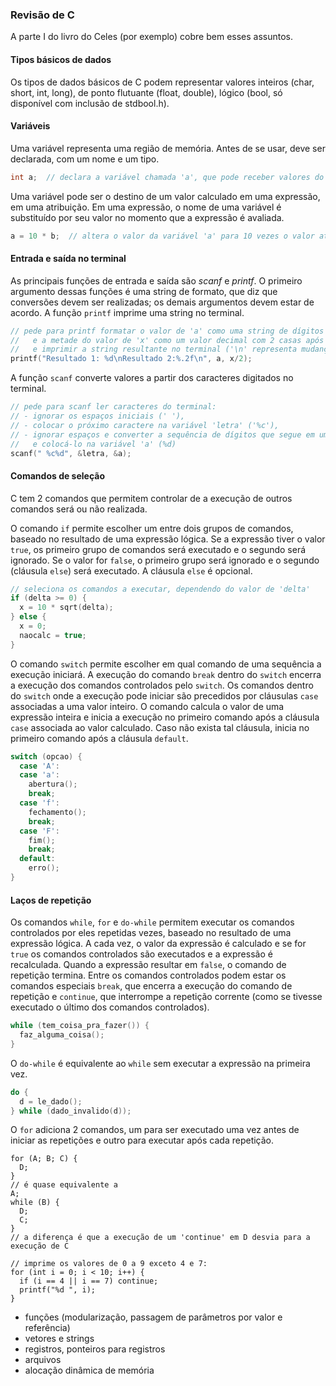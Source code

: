 ### Revisão de C

A parte I do livro do Celes (por exemplo) cobre bem esses assuntos.

#### Tipos básicos de dados

Os tipos de dados básicos de C podem representar valores inteiros (char, short, int, long), de ponto flutuante (float, double), lógico (bool, só disponível com inclusão de stdbool.h).

#### Variáveis

Uma variável representa uma região de memória. Antes de se usar, deve ser declarada, com um nome e um tipo.
```c
int a;  // declara a variável chamada 'a', que pode receber valores do tipo 'int'
```
Uma variável pode ser o destino de um valor calculado em uma expressão, em uma atribuição. Em uma expressão, o nome de uma variável é substituído por seu valor no momento que a expressão é avaliada.
```c
a = 10 * b;  // altera o valor da variável 'a' para 10 vezes o valor atual da variável 'b'
```

#### Entrada e saída no terminal

As principais funções de entrada e saída são *scanf* e *printf*. 
O primeiro argumento dessas funções é uma string de formato, que diz que conversões devem ser realizadas; os demais argumentos devem estar de acordo. A função `printf` imprime uma string no terminal.
```c
// pede para printf formatar o valor de 'a' como uma string de dígitos decimais (no lugar do '%d') 
//   e a metade do valor de 'x' como um valor decimal com 2 casas após o ponto (no lugar do '%.2f'),
//   e imprimir a string resultante no terminal ('\n' representa mudança para a próxima linha)
printf("Resultado 1: %d\nResultado 2:%.2f\n", a, x/2);
```
A função `scanf` converte valores a partir dos caracteres digitados no terminal.
```c
// pede para scanf ler caracteres do terminal:
// - ignorar os espaços iniciais (' '),
// - colocar o próximo caractere na variável 'letra' ('%c'),
// - ignorar espaços e converter a sequência de dígitos que segue em um valor int
//   e colocá-lo na variável 'a' (%d)
scanf(" %c%d", &letra, &a);
```

#### Comandos de seleção

C tem 2 comandos que permitem controlar de a execução de outros comandos será ou não realizada.

O comando `if` permite escolher um entre dois grupos de comandos, baseado no resultado de uma expressão lógica.
Se a expressão tiver o valor `true`, os primeiro grupo de comandos será executado e o segundo será ignorado.
Se o valor for `false`, o primeiro grupo será ignorado e o segundo (cláusula `else`) será executado. A cláusula `else` é opcional.
```c
// seleciona os comandos a executar, dependendo do valor de 'delta'
if (delta >= 0) {
  x = 10 * sqrt(delta);
} else {
  x = 0;
  naocalc = true;
}
```
O comando `switch` permite escolher em qual comando de uma sequência a execução iniciará.
A execução do comando `break` dentro do `switch` encerra a execução dos comandos controlados pelo `switch`.
Os comandos dentro do `switch` onde a execução pode iniciar são precedidos por cláusulas `case` associadas a uma valor inteiro. O comando calcula o valor de uma expressão inteira e inicia a execução no primeiro comando após a cláusula `case` associada ao valor calculado. Caso não exista tal cláusula, inicia no primeiro comando após a cláusula `default`.
```c
switch (opcao) {
  case 'A':
  case 'a':
    abertura();
    break;
  case 'f':
    fechamento();
    break;
  case 'F':
    fim();
    break;
  default:
    erro();
}
```

#### Laços de repetição

Os comandos `while`, `for` e `do-while` permitem executar os comandos controlados por eles repetidas vezes, baseado no resultado de uma expressão lógica. A cada vez, o valor da expressão é calculado e se for `true` os comandos controlados são executados e a expressão é recalculada. Quando a expressão resultar em `false`, o comando de repetição termina.
Entre os comandos controlados podem estar os comandos especiais `break`, que encerra a execução do comando de repetição e `continue`, que interrompe a repetição corrente (como se tivesse executado o último dos comandos controlados).
```c
while (tem_coisa_pra_fazer()) {
  faz_alguma_coisa();
}
```
O `do-while` é equivalente ao `while` sem executar a expressão na primeira vez.
```c
do {
  d = le_dado();
} while (dado_invalido(d));
```
O `for` adiciona 2 comandos, um para ser executado uma vez antes de iniciar as repetições e outro para executar após cada repetição.
```
for (A; B; C) {
  D;
}
// é quase equivalente a
A;
while (B) {
  D;
  C;
}
// a diferença é que a execução de um 'continue' em D desvia para a execução de C

// imprime os valores de 0 a 9 exceto 4 e 7:
for (int i = 0; i < 10; i++) {
  if (i == 4 || i == 7) continue;
  printf("%d ", i);
}
```

- funções (modularização, passagem de parâmetros por valor e referência)
- vetores e strings
- registros, ponteiros para registros
- arquivos
- alocação dinâmica de memória
